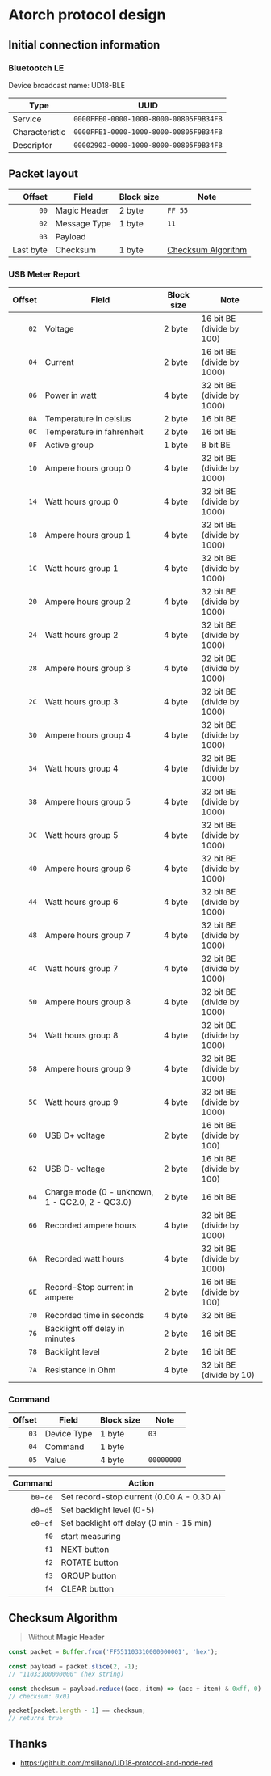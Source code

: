 # Atorch protocol design

## Initial connection information

### Bluetootch LE

Device broadcast name: UD18-BLE

| Type           | UUID                                   |
| -------------- | -------------------------------------- |
| Service        | `0000FFE0-0000-1000-8000-00805F9B34FB` |
| Characteristic | `0000FFE1-0000-1000-8000-00805F9B34FB` |
| Descriptor     | `00002902-0000-1000-8000-00805F9B34FB` |

## Packet layout

|    Offset | Field        | Block size | Note                                      |
| --------: | ------------ | ---------- | ----------------------------------------- |
|      `00` | Magic Header | 2 byte     | `FF 55`                                   |
|      `02` | Message Type | 1 byte     | `11` |
|      `03` | Payload      |            |                                           |
| Last byte | Checksum     | 1 byte     | [Checksum Algorithm](#checksum-algorithm) |


### USB Meter Report

| Offset | Field                                           | Block size | Note                                |
| -----: | ----------------------------------------------- | ---------- | ----------------------------------- |
|   `02` | Voltage                                         | 2 byte     | 16 bit BE (divide by 100)           |
|   `04` | Current                                         | 2 byte     | 16 bit BE (divide by 1000)          |
|   `06` | Power in watt                                   | 4 byte     | 32 bit BE (divide by 1000)          |
|   `0A` | Temperature in celsius                          | 2 byte     | 16 bit BE                           |
|   `0C` | Temperature in fahrenheit                       | 2 byte     | 16 bit BE                           |
|   `0F` | Active group                                    | 1 byte     | 8 bit BE                            |
|   `10` | Ampere hours group 0                            | 4 byte     | 32 bit BE (divide by 1000)          |
|   `14` | Watt hours group 0                              | 4 byte     | 32 bit BE (divide by 1000)          |
|   `18` | Ampere hours group 1                            | 4 byte     | 32 bit BE (divide by 1000)          |
|   `1C` | Watt hours group 1                              | 4 byte     | 32 bit BE (divide by 1000)          |
|   `20` | Ampere hours group 2                            | 4 byte     | 32 bit BE (divide by 1000)          |
|   `24` | Watt hours group 2                              | 4 byte     | 32 bit BE (divide by 1000)          |
|   `28` | Ampere hours group 3                            | 4 byte     | 32 bit BE (divide by 1000)          |
|   `2C` | Watt hours group 3                              | 4 byte     | 32 bit BE (divide by 1000)          |
|   `30` | Ampere hours group 4                            | 4 byte     | 32 bit BE (divide by 1000)          |
|   `34` | Watt hours group 4                              | 4 byte     | 32 bit BE (divide by 1000)          |
|   `38` | Ampere hours group 5                            | 4 byte     | 32 bit BE (divide by 1000)          |
|   `3C` | Watt hours group 5                              | 4 byte     | 32 bit BE (divide by 1000)          |
|   `40` | Ampere hours group 6                            | 4 byte     | 32 bit BE (divide by 1000)          |
|   `44` | Watt hours group 6                              | 4 byte     | 32 bit BE (divide by 1000)          |
|   `48` | Ampere hours group 7                            | 4 byte     | 32 bit BE (divide by 1000)          |
|   `4C` | Watt hours group 7                              | 4 byte     | 32 bit BE (divide by 1000)          |
|   `50` | Ampere hours group 8                            | 4 byte     | 32 bit BE (divide by 1000)          |
|   `54` | Watt hours group 8                              | 4 byte     | 32 bit BE (divide by 1000)          |
|   `58` | Ampere hours group 9                            | 4 byte     | 32 bit BE (divide by 1000)          |
|   `5C` | Watt hours group 9                              | 4 byte     | 32 bit BE (divide by 1000)          |
|   `60` | USB D+ voltage                                  | 2 byte     | 16 bit BE (divide by 100)           |
|   `62` | USB D- voltage                                  | 2 byte     | 16 bit BE (divide by 100)           |
|   `64` | Charge mode (0 - unknown, 1 - QC2.0, 2 - QC3.0) | 2 byte     | 16 bit BE                           |
|   `66` | Recorded ampere hours                           | 4 byte     | 32 bit BE (divide by 1000)          |
|   `6A` | Recorded watt hours                             | 4 byte     | 32 bit BE (divide by 1000)          |
|   `6E` | Record-Stop current in ampere                   | 2 byte     | 16 bit BE (divide by 100)           |
|   `70` | Recorded time in seconds                        | 4 byte     | 32 bit BE                           |
|   `76` | Backlight off delay in minutes                  | 2 byte     | 16 bit BE                           |
|   `78` | Backlight level                                 | 2 byte     | 16 bit BE                           |
|   `7A` | Resistance in Ohm                               | 4 byte     | 32 bit BE (divide by 10)            |

### Command

| Offset | Field       | Block size | Note                           |
| -----: | ----------- | ---------- | ------------------------------ |
|   `03` | Device Type | 1 byte     | `03`                           |
|   `04` | Command     | 1 byte     |                                |
|   `05` | Value       | 4 byte     | `00000000`                     |

| Command      | Action                                    |
| -----------: | ----------------------------------------- |
|    `b0`-`ce` | Set record-stop current (0.00 A - 0.30 A) |
|    `d0`-`d5` | Set backlight level (0-5)                 |
|    `e0`-`ef` | Set backlight off delay (0 min - 15 min)  |
|    `f0`      | start measuring                           |
|    `f1`      | NEXT button                               |
|    `f2`      | ROTATE button                             |
|    `f3`      | GROUP button                              |
|    `f4`      | CLEAR button                              |


## Checksum Algorithm

> Without **Magic Header**

```javascript
const packet = Buffer.from('FF551103310000000001', 'hex');

const payload = packet.slice(2, -1);
// "11033100000000" (hex string)

const checksum = payload.reduce((acc, item) => (acc + item) & 0xff, 0) ^ 0x44;
// checksum: 0x01

packet[packet.length - 1] == checksum;
// returns true
```

## Thanks

- <https://github.com/msillano/UD18-protocol-and-node-red>
